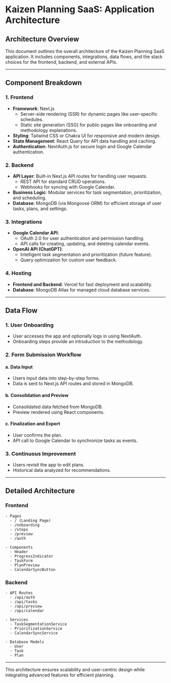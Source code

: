 # Kaizen Planning SaaS: Application Architecture

## Architecture Overview
This document outlines the overall architecture of the Kaizen Planning SaaS application. It includes components, integrations, data flows, and the stack choices for the frontend, backend, and external APIs.

---

## Component Breakdown

### 1. **Frontend**
- **Framework**: Next.js
  - Server-side rendering (SSR) for dynamic pages like user-specific schedules.
  - Static site generation (SSG) for public pages like onboarding and methodology explanations.
- **Styling**: Tailwind CSS or Chakra UI for responsive and modern design.
- **State Management**: React Query for API data handling and caching.
- **Authentication**: NextAuth.js for secure login and Google Calendar authentication.

### 2. **Backend**
- **API Layer**: Built-in Next.js API routes for handling user requests.
  - REST API for standard CRUD operations.
  - Webhooks for syncing with Google Calendar.
- **Business Logic**: Modular services for task segmentation, prioritization, and scheduling.
- **Database**: MongoDB (via Mongoose ORM) for efficient storage of user tasks, plans, and settings.

### 3. **Integrations**
- **Google Calendar API**:
  - OAuth 2.0 for user authentication and permission handling.
  - API calls for creating, updating, and deleting calendar events.
- **OpenAI API (ChatGPT)**:
  - Intelligent task segmentation and prioritization (future feature).
  - Query optimization for custom user feedback.

### 4. **Hosting**
- **Frontend and Backend**: Vercel for fast deployment and scalability.
- **Database**: MongoDB Atlas for managed cloud database services.

---

## Data Flow

### 1. **User Onboarding**
- User accesses the app and optionally logs in using NextAuth.
- Onboarding steps provide an introduction to the methodology.

### 2. **Form Submission Workflow**
#### a. Data Input
- Users input data into step-by-step forms.
- Data is sent to Next.js API routes and stored in MongoDB.

#### b. Consolidation and Preview
- Consolidated data fetched from MongoDB.
- Preview rendered using React components.

#### c. Finalization and Export
- User confirms the plan.
- API call to Google Calendar to synchronize tasks as events.

### 3. **Continuous Improvement**
- Users revisit the app to edit plans.
- Historical data analyzed for recommendations.

---

## Detailed Architecture

### Frontend
```plaintext
- Pages
  - / (Landing Page)
  - /onboarding
  - /steps
  - /preview
  - /auth

- Components
  - Header
  - ProgressIndicator
  - TaskForm
  - PlanPreview
  - CalendarSyncButton
```

### Backend
```plaintext
- API Routes
  - /api/auth
  - /api/tasks
  - /api/preview
  - /api/calendar

- Services
  - TaskSegmentationService
  - PrioritizationService
  - CalendarSyncService

- Database Models
  - User
  - Task
  - Plan
```

---


This architecture ensures scalability and user-centric design while integrating advanced features for efficient planning.